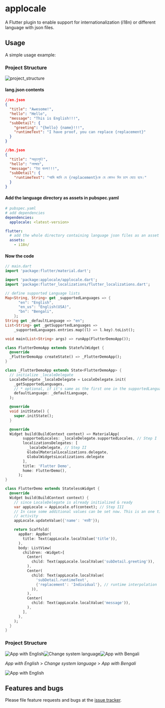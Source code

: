# applocale
A Flutter plugin to enable support for internationalization (i18n) or different language with json files.

## Usage

A simple usage example:

### Project Structure
![project_structure](doc/img/project_structure.png)

#### lang.json contents
```json
//en.json
{
  "title": "Awesome!",
  "hello": "Hello",
  "message": "This is English!!!",
  "subDetail": {
    "greeting": "{hello} {name}!!!",
    "runtimeText": "I have proof, you can replace {replacement}"
  }
}

//bn.json
{
  "title": "অভূতপূর্ব!",
  "hello": "নমস্কার",
  "message": "ইহা বাংলা!!!",
  "subDetail": {
    "runtimeText": "আমি জানি যে {replacement}কে যে কোনও দিন চলে যেতে হবে।"
  }
}
```

#### Add the language directory as assets in pubspec.yaml
```yaml
# pubspec.yaml
# add dependencies
dependencies:
  applocale: <latest-version>

flutter:
  # add the whole directory containing language json files as an asset
  assets:
    - i18n/

```

#### Now the code
```dart
// main.dart
import 'package:flutter/material.dart';

import 'package:applocale/applocale.dart';
import 'package:flutter_localizations/flutter_localizations.dart';

// define supported Language lists
Map<String, String> get _supportedLanguages => {
      "en": "English",
      "en_us": "English(USA)",
      "bn": "Bengali",
    };
String get _defaultLanguage => "en";
List<String> get _getSupportedLanguages =>
    _supportedLanguages.entries.map((l) => l.key).toList();

void main(List<String> args) => runApp(FlutterDemoApp());

class FlutterDemoApp extends StatefulWidget {
  @override
  _FlutterDemoApp createState() => _FlutterDemoApp();
}

class _FlutterDemoApp extends State<FlutterDemoApp> {
  // initialize _localeDelegate
  LocaleDelegate _localeDelegate = LocaleDelegate.init(
    _getSupportedLanguages,
    // * optional, if it's same as the first one in the supportedLanguages
    defaultLanguage: _defaultLanguage,
  );

  @override
  void initState() {
    super.initState();
  }

  @override
  Widget build(BuildContext context) => MaterialApp(
        supportedLocales: _localeDelegate.supportedLocales, // Step I
        localizationsDelegates: [
          _localeDelegate, // Step II
          GlobalMaterialLocalizations.delegate,
          GlobalWidgetsLocalizations.delegate
        ],
        title: 'Flutter Demo',
        home: FlutterDemo(),
      );
}

class FlutterDemo extends StatelessWidget {
  @override
  Widget build(BuildContext context) {
    // since LocaleDelegate is already initialized & ready
    var appLocale = AppLocale.of(context); // Step III
    // In case some additional values can be set now. This is an one time
    // activity
    appLocale.updateValue({'name': 'জয়ন্তী'});

    return Scaffold(
      appBar: AppBar(
        title: Text(appLocale.localValue('title')),
      ),
      body: ListView(
        children: <Widget>[
          Center(
            child: Text(appLocale.localValue('subDetail.greeting')),
          ),
          Center(
            child: Text(appLocale.localValue(
              'subDetail.runtimeText',
              {'replacement': 'Individual'}, // runtime interpolation
            )),
          ),
          Center(
            child: Text(appLocale.localValue('message')),
          ),
        ],
      ),
    );
  }
}
```

### Project Structure
![App with English](doc/img/app_en.png)![Change system language](doc/img/app_lang.png)![App with Bengali](doc/img/app_bn.png)

*App with English*  > *Change system language* > *App with Bengali*

![App with English](doc/img/live_example.gif)

## Features and bugs

Please file feature requests and bugs at the [issue tracker][tracker].

[tracker]: https://github.com/Terran-Source/applocale/issues
